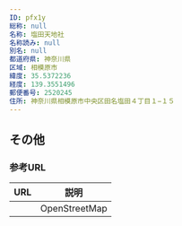 ```yaml
---
ID: pfx1y
総称: null
名称: 塩田天地社
名称読み: null
別名: null
都道府県: 神奈川県
区域: 相模原市
緯度: 35.5372236
経度: 139.3551496
郵便番号: 2520245
住所: 神奈川県相模原市中央区田名塩田４丁目１−１５
---
```


## その他

### 参考URL

| URL | 説明          |
| --- | ------------- |
|     | OpenStreetMap |
